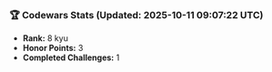 ### 🏆 Codewars Stats (Updated: 2025-10-11 09:07:22 UTC)

- **Rank:** 8 kyu
- **Honor Points:** 3
- **Completed Challenges:** 1
